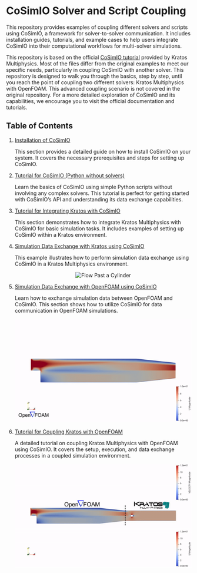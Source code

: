 # CoSimIO Solver and Script Coupling

This repository provides examples of coupling different solvers and scripts using CoSimIO, a framework for solver-to-solver communication. It includes installation guides, tutorials, and example cases to help users integrate CoSimIO into their computational workflows for multi-solver simulations.

This repository is based on the official [CoSimIO tutorial](https://kratosmultiphysics.github.io/CoSimIO/) provided by Kratos Multiphysics. Most of the files differ from the original examples to meet our specific needs, particularly in coupling CoSimIO with another solver. This repository is designed to walk you through the basics, step by step, until you reach the point of coupling two different solvers: Kratos Multiphysics with OpenFOAM. This advanced coupling scenario is not covered in the original repository. For a more detailed exploration of CoSimIO and its capabilities, we encourage you to visit the official documentation and tutorials.

## Table of Contents

1. [Installation of CoSimIO](./Installation/README.md)

   This section provides a detailed guide on how to install CoSimIO on your system. It covers the necessary prerequisites and steps for setting up CoSimIO.
   
2. [Tutorial for CoSimIO (Python without solvers)](./CoSimIO_Script_Tutorials)

   Learn the basics of CoSimIO using simple Python scripts without involving any complex solvers. This tutorial is perfect for getting started with CoSimIO’s API and understanding its data exchange capabilities.

3. [Tutorial for Integrating Kratos with CoSimIO](./CoSimIO_Kratos_BasicTutorials)

   This section demonstrates how to integrate Kratos Multiphysics with CoSimIO for basic simulation tasks. It includes examples of setting up CoSimIO within a Kratos environment.

4. [Simulation Data Exchange with Kratos using CoSimIO](./CoSimIO_Kratos_SimulationDataExchange)

   This example illustrates how to perform simulation data exchange using CoSimIO in a Kratos Multiphysics environment.
   <p align="center">
     <img src="CoSimIO_Kratos_SimulationDataExchange/media/flow_past_cylinder.gif" alt="Flow Past a Cylinder" />
   </p>
   
6. [Simulation Data Exchange with OpenFOAM using CoSimIO](./CoSimIO_OpenFOAM_SimulationDataExchange)

   Learn how to exchange simulation data between OpenFOAM and CoSimIO. This section shows how to utilize CoSimIO for data communication in OpenFOAM simulations.

   <p align="center">
     <img src="CoSimIO_OpenFOAM_SimulationDataExchange/media/openfoam_case.gif" alt="OpenFOAM Case Simulation" />
   </p>
   
11. [Tutorial for Coupling Kratos with OpenFOAM](./CoSimIO_Kratos_OpenFOAM_Coupling)

    A detailed tutorial on coupling Kratos Multiphysics with OpenFOAM using CoSimIO. It covers the setup, execution, and data exchange processes in a coupled simulation environment.

    <p align="center">
     <img src="CoSimIO_Kratos_OpenFOAM_Coupling/media/openfoam_kratos.gif" alt="OpenFOAM Case Simulation" />
   </p>
